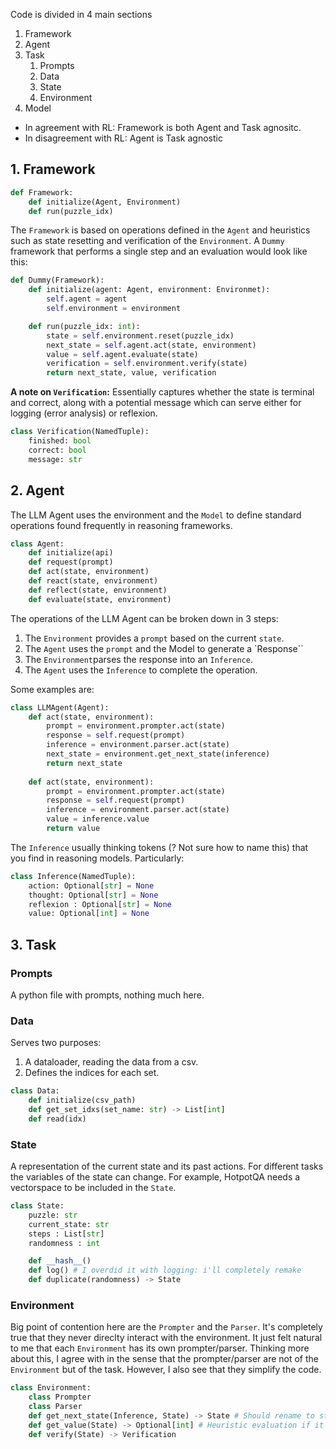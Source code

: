 Code is divided in 4 main sections

1. Framework
2. Agent
3. Task
    1. Prompts
    2. Data
    3. State
    4. Environment
4. Model

- In agreement with RL: Framework is both Agent and Task agnositc.
- In disagreement with RL: Agent is Task agnostic

## 1. Framework
```python
def Framework:
    def initialize(Agent, Environment)
    def run(puzzle_idx)
```

The `Framework` is based on operations defined in the `Agent` and heuristics such as state resetting and verification of the `Environment`. A `Dummy` framework that performs a single step and an evaluation would look like this:

```python
def Dummy(Framework):
    def initialize(agent: Agent, environment: Environmet):
        self.agent = agent
        self.environment = environment

    def run(puzzle_idx: int):
        state = self.environment.reset(puzzle_idx)
        next_state = self.agent.act(state, environment)
        value = self.agent.evaluate(state)
        verification = self.environment.verify(state)
        return next_state, value, verification
```

**A note on `Verification`:** Essentially captures whether the state is terminal and correct, along with a potential message which can serve either for logging (error analysis) or reflexion.

```python
class Verification(NamedTuple):
    finished: bool
    correct: bool
    message: str
```

## 2. Agent
The LLM Agent uses the environment and the `Model` to define standard operations found frequently in reasoning frameworks. 

```python
class Agent:
    def initialize(api)
    def request(prompt)
    def act(state, environment)
    def react(state, environment)
    def reflect(state, environment)
    def evaluate(state, environment)
```

The operations of the LLM Agent can be broken down in 3 steps:
1. The `Environment` provides a `prompt` based on the current `state`.
2. The `Agent` uses the `prompt` and the Model to generate a `Response``
3. The `Environment`parses the response into an `Inference`.
4. The `Agent` uses the `Inference` to complete the operation.

Some examples are:

```python
class LLMAgent(Agent):
    def act(state, environment):
        prompt = environment.prompter.act(state)
        response = self.request(prompt)
        inference = environment.parser.act(state)
        next_state = environment.get_next_state(inference)
        return next_state
    
    def act(state, environment):
        prompt = environment.prompter.act(state)
        response = self.request(prompt)
        inference = environment.parser.act(state)
        value = inference.value
        return value
```

The `Inference` usually thinking tokens (? Not sure how to name this) that you find in reasoning models. Particularly:

```python
class Inference(NamedTuple):
    action: Optional[str] = None
    thought: Optional[str] = None
    reflexion : Optional[str] = None
    value: Optional[int] = None
```

## 3. Task

### Prompts
A python file with prompts, nothing much here.

### Data
Serves two purposes:
1. A dataloader, reading the data from a csv.
2. Defines the indices for each set.

```python
class Data:
    def initialize(csv_path)
    def get_set_idxs(set_name: str) -> List[int]
    def read(idx)
```

### State
A representation of the current state and its past actions. For different tasks the variables of the state can change. For example, HotpotQA needs a vectorspace to be included in the `State`.

```python
class State:
    puzzle: str
    current_state: str
    steps : List[str]
    randomness : int

    def __hash__()
    def log() # I overdid it with logging: i'll completely remake
    def duplicate(randomness) -> State
```

### Environment
Big point of contention here are the `Prompter` and the `Parser`. It's completely true that they never direclty interact with the environment. It just felt natural to me that each `Environment` has its own prompter/parser. Thinking more about this, I agree with in the sense that the prompter/parser are not of the `Environment` but of the task. However, I also see that they simplify the code.

```python
class Environment:
    class Prompter
    class Parser
    def get_next_state(Inference, State) -> State # Should rename to step
    def get_value(State) -> Optional[int] # Heuristic evaluation if it exists
    def verify(State) -> Verification
```